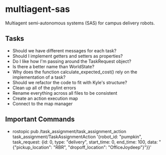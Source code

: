 # multiagent-sas
Multiagent semi-autonomous systems (SAS) for campus delivery robots.

## Tasks
* Should we have different messages for each task?
* Should I implement getters and setters as properties?
* Do I like how I'm passing around the TaskRequest object?
* Is there a better name than WorldState?
* Why does the function calculate_expected_cost() rely on the implementation of a task?
* Should we refactor the code to fit with Kyle's structure?
* Clean up all of the pylint errors
* Rename everything across all files to be consistent
* Create an action execution map
* Connect to the map manager

## Important Commands
* rostopic pub /task_assignment/task_assignment_action task_assignment/TaskAssignmentAction '{robot_id: "pumpkin", task_request: {id: 0, type: "delivery", start_time: 0, end_time: 100, data: "{\"pickup_location\": \"RBR\", \"dropoff_location\": \"OfficeJoydeep\"}"}}'